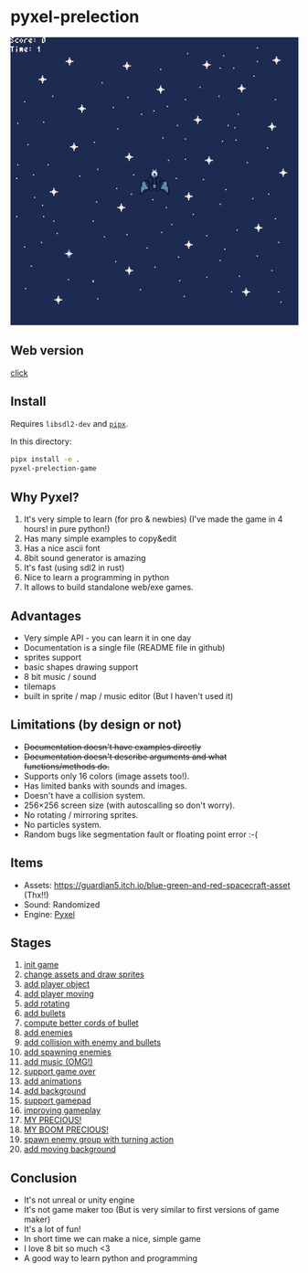 # pyxel-prelection

![gameplay](gameplay.gif)

## Web version

[click](https://firemark.github.io/pyxel-prelection)

## Install

Requires `libsdl2-dev` and [`pipx`](https://pypa.github.io/pipx/).

In this directory:

```bash
pipx install -e .
pyxel-prelection-game
```

## Why Pyxel?

1. It's very simple to learn (for pro & newbies) (I've made the game in 4 hours! in pure python!)
2. Has many simple examples to copy&edit
3. Has a nice ascii font
4. 8bit sound generator is amazing
5. It's fast (using sdl2 in rust)
6. Nice to learn a programming in python
7. It allows to build standalone web/exe games.

## Advantages

* Very simple API - you can learn it in one day
* Documentation is a single file (README file in github)
* sprites support
* basic shapes drawing support
* 8 bit music / sound
* tilemaps
* built in sprite / map / music editor (But I haven't used it)

## Limitations (by design or not)

* ~~Documentation doesn't have examples directly~~
* ~~Documentation doesn't describe arguments and what functions/methods do.~~
* Supports only 16 colors (image assets too!).
* Has limited banks with sounds and images.
* Doesn't have a collision system.
* 256×256 screen size (with autoscalling so don't worry).
* No rotating / mirroring sprites.
* No particles system.
* Random bugs like segmentation fault or floating point error :-(

## Items

* Assets: https://guardian5.itch.io/blue-green-and-red-spacecraft-asset (Thx!!)
* Sound: Randomized
* Engine: [Pyxel](https://github.com/kitao/pyxel)

## Stages

1. [init game](https://github.com/firemark/pyxel-prelection/commit/6000aff4aea00a51111c17b90ecd84a391432339)
2. [change assets and draw sprites](https://github.com/firemark/pyxel-prelection/commit/8b02c392c5a13cf3cbca3581cb2fcb4376afd28e)
3. [add player object](https://github.com/firemark/pyxel-prelection/commit/61ec52f8996e7e3b7c810173f2b23404027b4362)
4. [add player moving](https://github.com/firemark/pyxel-prelection/commit/13118e9182ed1b5ba7a96f6ffa456e19e2409a3d)
5. [add rotating](https://github.com/firemark/pyxel-prelection/commit/0e6298906852f65b9151e93897c13e2f12ca1169)
6. [add bullets](https://github.com/firemark/pyxel-prelection/commit/59c78dba1a7fa6800f124408521df4c9f292cb6c)
7. [compute better cords of bullet](https://github.com/firemark/pyxel-prelection/commit/788c1423833ef62167b8091a1b777557edf22e15)
8. [add enemies](https://github.com/firemark/pyxel-prelection/commit/323119d14e170e10388f7380980c1d3e5d25c537)
9. [add collision with enemy and bullets](https://github.com/firemark/pyxel-prelection/commit/4c8d9cdba7fb0f9f4ae35f5dfced3e8d3d87d1bc)
10. [add spawning enemies](https://github.com/firemark/pyxel-prelection/commit/1c55dcde554a6b174f89653fc9e294465113acb1)
11. [add music (OMG!)](https://github.com/firemark/pyxel-prelection/commit/3922ace55b2febab7338429400087110c47b44c4)
12. [support game over](https://github.com/firemark/pyxel-prelection/commit/f12b5e084bd12dea8c7a57dde4b8209caf6ea8aa)
13. [add animations](https://github.com/firemark/pyxel-prelection/commit/786faace3cc9c717d8814592ec1265404932601a)
14. [add background](https://github.com/firemark/pyxel-prelection/commit/45b3d132a9e4d521245e991b495091919bab13aa)
15. [support gamepad](https://github.com/firemark/pyxel-prelection/commit/a47d99782ec37681ed76ca99bac4b51456622853)
16. [improving gameplay](https://github.com/firemark/pyxel-prelection/commit/557552956e4ad2c4bc55a260e2cb19e3ef3f09b2)
17. [MY PRECIOUS!](https://github.com/firemark/pyxel-prelection/commit/126afa309efad0ff36c7162e2fd071eca2a9d78c)
18. [MY BOOM PRECIOUS!](https://github.com/firemark/pyxel-prelection/commit/c42ec86d9b632452fa6e1905965546f781632ec4)
19. [spawn enemy group with turning action](https://github.com/firemark/pyxel-prelection/commit/9c16ddff24067cda65773071afb1ca79c68d8287)
20. [add moving background](https://github.com/firemark/pyxel-prelection/commit/d09df36ce9eb72b5edcc9ef0ec7f682c0d30f46f)

## Conclusion

* It's not unreal or unity engine
* It's not game maker too (But is very similar to first versions of game maker)
* It's a lot of fun!
* In short time we can make a nice, simple game
* I love 8 bit so much <3
* A good way to learn python and programming

